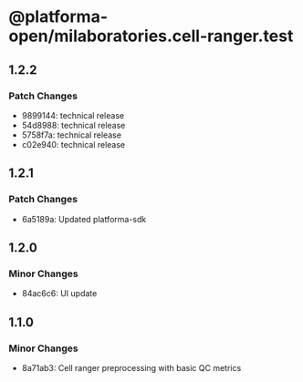 # @platforma-open/milaboratories.cell-ranger.test

## 1.2.2

### Patch Changes

- 9899144: technical release
- 54d8988: technical release
- 5758f7a: technical release
- c02e940: technical release

## 1.2.1

### Patch Changes

- 6a5189a: Updated platforma-sdk

## 1.2.0

### Minor Changes

- 84ac6c6: UI update

## 1.1.0

### Minor Changes

- 8a71ab3: Cell ranger preprocessing with basic QC metrics
